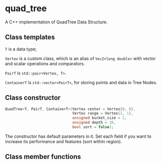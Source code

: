 # quad_tree

A C++ implementation of QuadTree Data Structure.

## Class templates
`T` is a data type;

`Vertex` is a custom class, which is an alias of `Vec2<long double>` with vector and scalar operations and comparators.

`PairT` is `std::pair<Vertex, T>`.

`ContainerT` is `std::vector<PairT>`, for storing points and data in Tree Nodes.

## Class constructor

```C++
QuadTree<T, PairT, ContainerT>(Vertex center = Vertex{0, 0},
                               Vertex range = Vertex{1, 1},
                               unsigned bucket_size = 1,
                               unsigned depth = 16,
                               bool sort = false);
```

The constructor has default parameters in it. Set each field if you want to increase its performance and features (sort within region).

## Class member functions
